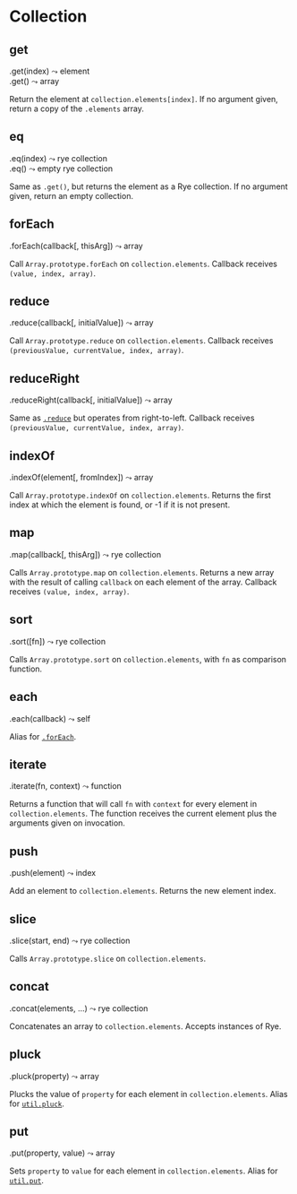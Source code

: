 Collection
==================

get
------------------
<div class="api">
    .get(index) <span>⤳ element</span><br>
    .get() <span>⤳ array</span>
</div>

Return the element at `collection.elements[index]`. If no argument given, return a copy of the `.elements` array.


eq
------------------
<div class="api">
    .eq(index) <span>⤳ rye collection</span><br>
    .eq() <span>⤳ empty rye collection</span>
</div>

Same as `.get()`, but returns the element as a Rye collection. If no argument given, return an empty collection.


forEach
------------------
<div class="api">
    .forEach(callback[, thisArg]) <span>⤳ array</span>
</div>

Call `Array.prototype.forEach` on `collection.elements`. Callback receives `(value, index, array)`.


reduce
------------------
<div class="api">
    .reduce(callback[, initialValue]) <span>⤳ array</span>
</div>

Call `Array.prototype.reduce` on `collection.elements`. Callback receives `(previousValue, currentValue, index, array)`.


reduceRight
------------------
<div class="api">
    .reduceRight(callback[, initialValue]) <span>⤳ array</span>
</div>

Same as [`.reduce`](#collection-reduce) but operates from right-to-left. Callback receives `(previousValue, currentValue, index, array)`.


indexOf
------------------
<div class="api">
    .indexOf(element[, fromIndex]) <span>⤳ array</span>
</div>

Call `Array.prototype.indexOf` on `collection.elements`. Returns the first index
at which the element is found, or -1 if it is not present.


map
------------------
<div class="api">
    .map(callback[, thisArg]) <span>⤳ rye collection</span>
</div>

Calls `Array.prototype.map` on `collection.elements`. Returns a new array with the result of calling `callback` on each element of the array. Callback receives `(value, index, array)`.


sort
------------------
<div class="api">
    .sort([fn]) <span>⤳ rye collection</span>
</div>

Calls `Array.prototype.sort` on `collection.elements`, with `fn` as comparison function.


each
------------------
<div class="api">
    .each(callback) <span>⤳ self</span>
</div>

Alias for [`.forEach`](#collection-foreach).


iterate
------------------
<div class="api">
    .iterate(fn, context) <span>⤳ function</span>
</div>

Returns a function that will call `fn` with `context` for every element in `collection.elements`. The function receives the current element plus the arguments given on invocation.


push
------------------
<div class="api">
    .push(element) <span>⤳ index</span>
</div>

Add an element to `collection.elements`. Returns the new element index.


slice
------------------
<div class="api">
    .slice(start, end) <span>⤳ rye collection</span>
</div>

Calls `Array.prototype.slice` on `collection.elements`.


concat
------------------
<div class="api">
    .concat(elements, ...) <span>⤳ rye collection</span>
</div>

Concatenates an array to `collection.elements`. Accepts instances of Rye.


pluck
------------------
<div class="api">
    .pluck(property) <span>⤳ array</span>
</div>

Plucks the value of `property` for each element in `collection.elements`. Alias for [`util.pluck`](#util-@pluck).


put
------------------
<div class="api">
    .put(property, value) <span>⤳ array</span>
</div>

Sets `property` to `value` for each element in `collection.elements`. Alias for [`util.put`](#util-@put).
